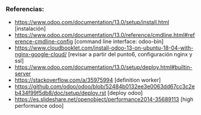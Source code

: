 ### Referencias:
* https://www.odoo.com/documentation/13.0/setup/install.html [instalación]
* https://www.odoo.com/documentation/13.0/reference/cmdline.html#reference-cmdline-config [command line interface: odoo-bin]
* https://www.cloudbooklet.com/install-odoo-13-on-ubuntu-18-04-with-nginx-google-cloud/ [revisar a partir del punto6, configuración nginx y ssl]
* https://www.odoo.com/documentation/13.0/setup/deploy.html#builtin-server
* https://stackoverflow.com/a/35975994 [definition worker]
* https://github.com/odoo/odoo/blob/52484b0132ee3e0063dd67cc3c2eb434f99f5db8/doc/setup/deploy.rst [deploy odoo]
* https://es.slideshare.net/openobject/performance2014-35689113 [high performance odoo]

